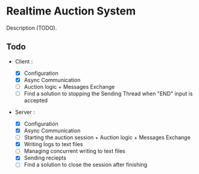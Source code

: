 # Realtime Auction System

Description (TODO).

## Todo

- Client :

  - [x] Configuration
  - [x] Async Communication
  - [ ] Auction logic + Messages Exchange
  - [ ] Find a solution to stopping the Sending Thread when "END" input is accepted

- Server :
  - [x] Configuration
  - [x] Async Communication
  - [ ] Starting the auction session + Auction logic + Messages Exchange
  - [x] Writing logs to text files
  - [ ] Managing concurrent writing to text files
  - [x] Sending reciepts
  - [ ] Find a solution to close the session after finishing
